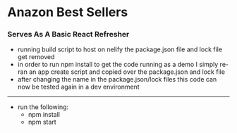 # Anazon Best Sellers

### Serves As A Basic React Refresher

- running build script to host on nelify the package.json file and lock file get removed
- in order to run npm install to get the code running as a demo I simply re-ran an app create script and copied over the package.json and lock file
- after changing the name in the package.json/lock files this code can now be tested again in a dev environment

-- -- -- -- --
  
- run the following:
  - npm install
  - npm start
